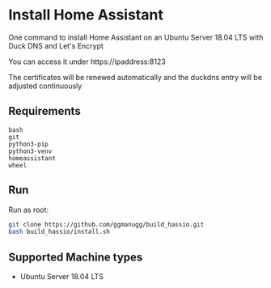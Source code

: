 
# Install Home Assistant

One command to install Home Assistant on an Ubuntu Server 18.04 LTS with Duck DNS and Let's Encrypt

You can access it under https://ipaddress:8123

The certificates will be renewed automatically and the duckdns entry will be adjusted continuously

## Requirements

```
bash
git
python3-pip 
python3-venv
homeassistant
wheel
```

## Run

Run as root:

```bash
git clone https://github.com/ggmanugg/build_hassio.git
bash build_hassio/install.sh
```

## Supported Machine types

- Ubuntu Server 18.04 LTS
